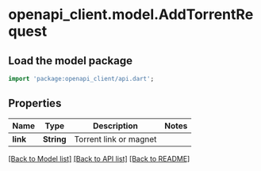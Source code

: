 # openapi_client.model.AddTorrentRequest

## Load the model package
```dart
import 'package:openapi_client/api.dart';
```

## Properties
Name | Type | Description | Notes
------------ | ------------- | ------------- | -------------
**link** | **String** | Torrent link or magnet | 

[[Back to Model list]](../README.md#documentation-for-models) [[Back to API list]](../README.md#documentation-for-api-endpoints) [[Back to README]](../README.md)


